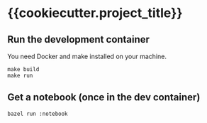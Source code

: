 # {{cookiecutter.project_title}}

## Run the development container
You need Docker and make installed on your machine.
```
make build
make run
```

## Get a notebook (once in the dev container)
```
bazel run :notebook
```
